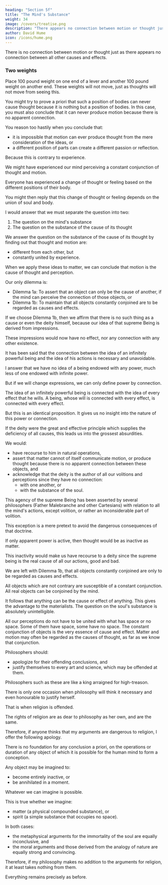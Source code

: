 ```yaml
---
heading: "Section 5f"
title: "The Mind's Substance"
weight: 34
image: /covers/treatise.png
description: "There appears no connection between motion or thought just as there appears no connection between all other causes and effects."
author: David Hume
icon: /icons/hume.png
---
```




There is no connection between motion or thought just as there appears no connection between all other causes and effects.

### Two weights

Place 100 pound weight on one end of a lever and another 100 pound weight on another end.
These weights will not move, just as thoughts will not move from seeing this.

You might try to prove a priori that such a position of bodies can never cause thought because it is nothing but a position of bodies.
In this case, you must also conclude that it can never produce motion because there is no apparent connection.

You reason too hastily when you conclude that:
- it is impossible that motion can ever produce thought from the mere consideration of the ideas, or
- a different position of parts can create a different passion or reflection.

Because this is contrary to experience.

We might have experienced our mind perceiving a constant conjunction of thought and motion.

Everyone has experienced a change of thought or feeling based on the different positions of their body.

You might then reply that this change of thought or feeling depends on the union of soul and body.

I would answer that we must separate the question into two:

1. The question on the mind's substance
2. The question on the substance of the cause of its thought

We answer the question on the substance of the cause of its thought by finding out that thought and motion are:
- different from each other, but
- constantly united by experience.

When we apply these ideas to matter, we can conclude that motion is the cause of thought and perception.

Our only dilemma is:
- Dilemma 1a: To assert that an object can only be the cause of another, if the mind can perceive the connection of those objects, or
- Dilemma 1b: To maintain that all objects constantly conjoined are to be regarded as causes and effects.

If we choose Dilemma 1b, then we affirm that there is no such thing as a cause or even the deity himself, because our idea of that supreme Being is derived from impressions.

These impressions would now have no effect, nor any connection with any other existence.

It has been said that the connection between the idea of an infinitely powerful being and the idea of his actions is necessary and unavoidable.

I answer that we have no idea of a being endowed with any power, much less of one endowed with infinite power.

But if we will change expressions, we can only define power by connection.

The idea of an infinitely powerful being is connected with the idea of every effect that he wills.
A being, whose will is connected with every effect, is connected with every effect.

But this is an identical proposition.
It gives us no insight into the nature of this power or connection.

If the deity were the great and effective principle which supplies the deficiency of all causes, this leads us into the grossest absurdities.

We would:
- have recourse to him in natural operations,
- assert that matter cannot of itself communicate motion, or produce thought because there is no apparent connection between these objects, and
- acknowledge that the deity is the author of all our volitions and perceptions since they have no connection:
  - with one another, or
  - with the substance of the soul.

This agency of the supreme Being has been asserted by several philosophers (Father Malebranche and other Cartesians) with relation to all the mind's actions, except volition, or rather an inconsiderable part of volition.

This exception is a mere pretext to avoid the dangerous consequences of that doctrine.

If only apparent power is active, then thought would be as inactive as matter.

This inactivity would make us have recourse to a deity since the supreme being is the real cause of all our actions, good and bad.

We are left with Dilemma 1b, that all objects constantly conjoined are only to be regarded as causes and effects.

All objects which are not contrary are susceptible of a constant conjunction.
All real objects can be conjoined by the mind.

It follows that anything can be the cause or effect of anything.
This gives the advantage to the materialists.
The question on the soul's substance is absolutely unintelligible.

All our perceptions do not have to be united with what has space or no space.
Some of them have space, some have no space.
The constant conjunction of objects is the very essence of cause and effect.
Matter and motion may often be regarded as the causes of thought, as far as we know that conjunction.

Philosophers should:
- apologize for their offending conclusions, and
- justify themselves to every art and science, which may be offended at them.

Philosophers such as these are like a king arraigned for high-treason.

There is only one occasion when philosophy will think it necessary and even honourable to justify herself.

That is when religion is offended.

The rights of religion are as dear to philosophy as her own, and are the same.

Therefore, if anyone thinks that my arguments are dangerous to religion, I offer the following apology.

There is no foundation for any conclusion a priori, on the operations or duration of any object of which it is possible for the human mind to form a conception.

Any object may be imagined to:
- become entirely inactive, or
- be annihilated in a moment.

Whatever we can imagine is possible.

This is true whether we imagine:
- matter (a physical compounded substance), or
- spirit (a simple substance that occupies no space).

In both cases:
- the metaphysical arguments for the immortality of the soul are equally inconclusive, and
- the moral arguments and those derived from the analogy of nature are equally strong and convincing.

Therefore, if my philosophy makes no addition to the arguments for religion, it at least takes nothing from them.

Everything remains precisely as before.
